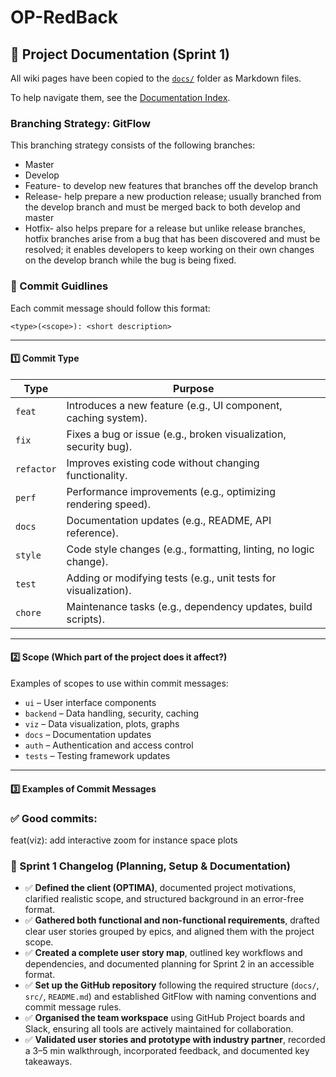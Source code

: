 # OP-RedBack

## 📁 Project Documentation (Sprint 1)

All wiki pages have been copied to the [`docs/`](./docs/) folder as Markdown files.

To help navigate them, see the [Documentation Index](./docs/README.md).

### Branching Strategy: GitFlow

This branching strategy consists of the following branches:


- Master 
- Develop
- Feature- to develop new features that branches off the develop branch 
- Release- help prepare a new production release; usually branched from the develop branch and must be merged back to both develop and master
- Hotfix- also helps prepare for a release but unlike release branches, hotfix branches arise from a bug that has been discovered and must be resolved; it enables developers to keep working on their own changes on the develop branch while the bug is being fixed.

### 🚀 Commit Guidlines

Each commit message should follow this format:

`<type>(<scope>): <short description>`


---

#### **1️⃣ Commit Type**

| Type       | Purpose |
|------------|--------------------------------------------------------------|
| `feat`     | Introduces a new feature (e.g., UI component, caching system). |
| `fix`      | Fixes a bug or issue (e.g., broken visualization, security bug). |
| `refactor` | Improves existing code without changing functionality. |
| `perf`     | Performance improvements (e.g., optimizing rendering speed). |
| `docs`     | Documentation updates (e.g., README, API reference). |
| `style`    | Code style changes (e.g., formatting, linting, no logic change). |
| `test`     | Adding or modifying tests (e.g., unit tests for visualization). |
| `chore`    | Maintenance tasks (e.g., dependency updates, build scripts). |

---

#### **2️⃣ Scope (Which part of the project does it affect?)**

Examples of scopes to use within commit messages:

- `ui` – User interface components  
- `backend` – Data handling, security, caching  
- `viz` – Data visualization, plots, graphs  
- `docs` – Documentation updates  
- `auth` – Authentication and access control  
- `tests` – Testing framework updates 

---

#### **3️⃣ Examples of Commit Messages**

### ✅ Good commits:

feat(viz): add interactive zoom for instance space plots

### 🏁 Sprint 1 Changelog (Planning, Setup & Documentation)

- ✅ **Defined the client (OPTIMA)**, documented project motivations, clarified realistic scope, and structured background in an error-free format.  
- ✅ **Gathered both functional and non-functional requirements**, drafted clear user stories grouped by epics, and aligned them with the project scope.  
- ✅ **Created a complete user story map**, outlined key workflows and dependencies, and documented planning for Sprint 2 in an accessible format.  
- ✅ **Set up the GitHub repository** following the required structure (`docs/`, `src/`, `README.md`) and established GitFlow with naming conventions and commit message rules.  
- ✅ **Organised the team workspace** using GitHub Project boards and Slack, ensuring all tools are actively maintained for collaboration.  
- ✅ **Validated user stories and prototype with industry partner**, recorded a 3–5 min walkthrough, incorporated feedback, and documented key takeaways.  





